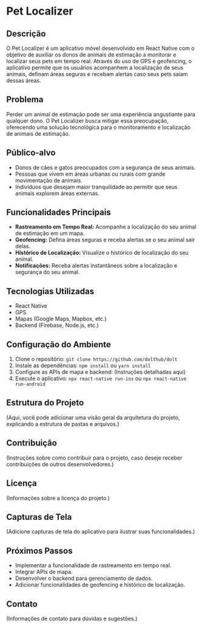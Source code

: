 # Pet Localizer

## Descrição

O Pet Localizer é um aplicativo móvel desenvolvido em React Native com o objetivo de auxiliar os donos de animais de estimação a monitorar e localizar seus pets em tempo real. Através do uso de GPS e geofencing, o aplicativo permite que os usuários acompanhem a localização de seus animais, definam áreas seguras e recebam alertas caso seus pets saiam dessas áreas.

## Problema

Perder um animal de estimação pode ser uma experiência angustiante para qualquer dono. O Pet Localizer busca mitigar essa preocupação, oferecendo uma solução tecnológica para o monitoramento e localização de animais de estimação.

## Público-alvo

- Donos de cães e gatos preocupados com a segurança de seus animais.
- Pessoas que vivem em áreas urbanas ou rurais com grande movimentação de animais.
- Indivíduos que desejam maior tranquilidade ao permitir que seus animais explorem áreas externas.

## Funcionalidades Principais

- **Rastreamento em Tempo Real:** Acompanhe a localização do seu animal de estimação em um mapa.
- **Geofencing:** Defina áreas seguras e receba alertas se o seu animal sair delas.
- **Histórico de Localização:** Visualize o histórico de localização do seu animal.
- **Notificações:** Receba alertas instantâneos sobre a localização e segurança do seu animal.

## Tecnologias Utilizadas

- React Native
- GPS
- Mapas (Google Maps, Mapbox, etc.)
- Backend (Firebase, Node.js, etc.)

## Configuração do Ambiente

1. Clone o repositório: `git clone https://github.com/dolthub/dolt`
2. Instale as dependências: `npm install` ou `yarn install`
3. Configure as APIs de mapa e backend: (Instruções detalhadas aqui)
4. Execute o aplicativo: `npx react-native run-ios` ou `npx react-native run-android`

## Estrutura do Projeto

(Aqui, você pode adicionar uma visão geral da arquitetura do projeto, explicando a estrutura de pastas e arquivos.)

## Contribuição

(Instruções sobre como contribuir para o projeto, caso deseje receber contribuições de outros desenvolvedores.)

## Licença

(Informações sobre a licença do projeto.)

## Capturas de Tela

(Adicione capturas de tela do aplicativo para ilustrar suas funcionalidades.)

## Próximos Passos

- Implementar a funcionalidade de rastreamento em tempo real.
- Integrar APIs de mapa.
- Desenvolver o backend para gerenciamento de dados.
- Adicionar funcionalidades de geofencing e histórico de localização.

## Contato

(Informações de contato para dúvidas e sugestões.)

